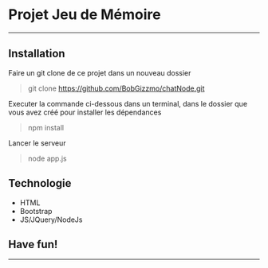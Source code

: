 # Projet Jeu de Mémoire
------------------------------------------

## Installation

Faire un git clone de ce projet dans un nouveau dossier 

> git clone https://github.com/BobGizzmo/chatNode.git

Executer la commande ci-dessous dans un terminal, dans le dossier que vous avez créé
pour installer les dépendances 
> npm install

Lancer le serveur
> node app.js

## Technologie

* HTML
* Bootstrap
* JS/JQuery/NodeJs

## Have fun!

------------------------------------------
